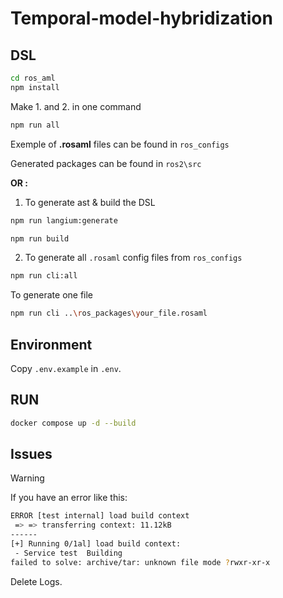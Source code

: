 # Temporal-model-hybridization

##  DSL

```bash
cd ros_aml
npm install
```
Make 1. and 2. in one command
```bash
npm run all 
```
Exemple of **.rosaml** files can be found in `ros_configs`

Generated packages can be found in `ros2\src`

**OR :**

1. To generate ast & build the DSL
```bash
npm run langium:generate

npm run build
```
2. To generate all `.rosaml` config files from `ros_configs`

```bash
npm run cli:all
```

To generate one file 
```bash
npm run cli ..\ros_packages\your_file.rosaml
```


## Environment

Copy `.env.example` in `.env`.

## RUN

```bash
docker compose up -d --build
```

## Issues

> [!Warning]
> If you have an error like this:

```sh
ERROR [test internal] load build context                                                                                                                                                                                                                                                 0.0s
 => => transferring context: 11.12kB                                                                                                                                                                                                                                                         0.0s
------
[+] Running 0/1al] load build context:
 - Service test  Building                                                                                                                                                                                                                                                                    0.8s
failed to solve: archive/tar: unknown file mode ?rwxr-xr-x
```

Delete Logs.

